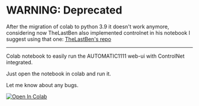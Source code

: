 # WARNING: Deprecated

After the migration of colab to python 3.9 it doesn't work anymore, considering now TheLastBen also implemented controlnet in his notebook I suggest using that one: [TheLastBen's repo](https://github.com/TheLastBen/fast-stable-diffusion)

------------------------------

Colab notebook to easily run the AUTOMATIC1111 web-ui with ControlNet integrated.

Just open the notebook in colab and run it.

Let me know about any bugs.

[![Open In Colab](https://colab.research.google.com/assets/colab-badge.svg)](https://colab.research.google.com/github/lwdovico/controlnet_for_stablediffusion/blob/main/ControlNet_4_AUTOMATIC1111.ipynb)
